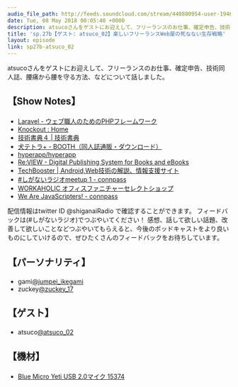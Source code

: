 ```yaml
---
audio_file_path: http://feeds.soundcloud.com/stream/440880954-user-194620696-sp27b-atsuco_02.mp3
date: Tue, 08 May 2018 00:05:40 +0000
description: atsucoさんをゲストにお迎えして、フリーランスのお仕事、確定申告、技術同人誌、腰痛から腰を守る方法、などについて話しました。
title: 'sp.27b【ゲスト: atsuco_02】楽しいフリーランスWeb屋の死なない生存戦略'
layout: episode
link: sp27b-atsuco_02
---
```


<p><span>atsucoさんをゲストにお迎えして、フリーランスのお仕事、確定申告、技術同人誌、腰痛から腰を守る方法、などについて話しました。</span></p>
<h2>
  <p>【Show Notes】</p>
</h2>
<ul>
  <li><a href="http://laravel.jp/" target="_blank">Laravel - ウェブ職人のためのPHPフレームワーク</a></li>
  <li><a href="http://knockoutjs.com/" target="_blank">Knockout : Home</a></li>
  <li><a href="https://techbookfest.org/event/tbf04" target="_blank">技術書典４ | 技術書典</a></li>
  <li><a href="https://inutetraplus.booth.pm/" target="_blank">犬テトラ+ - BOOTH（同人誌通販・ダウンロード）</a></li>
  <li><a href="https://github.com/hyperapp/hyperapp" target="_blank">hyperapp/hyperapp</a></li>
  <li><a href="http://reviewml.org/" target="_blank">Re:VIEW - Digital Publishing System for Books and eBooks</a></li>
  <li><a href="https://techbooster.org/" target="_blank">TechBooster | Android,Web技術の解説、情報支援サイト</a></li>
  <li><a href="https://shiganai.connpass.com/event/82050/" target="_blank">#しがないラジオmeetup 1 - connpass</a></li>
  <li><a href="https://www.iamworkaholic.jp/" target="_blank">WORKAHOLIC オフィスファニチャーセレクトショップ</a></li>
  <li><a href="https://wajs.connpass.com/" target="_blank">We Are JavaScripters! - connpass</a></li>
</ul>
<p><span>
  配信情報はtwitter ID @shiganaiRadio で確認することができます。
  フィードバックは(#しがないラジオ)でつぶやいてください！
  感想、話して欲しい話題、改善して欲しいことなどつぶやいてもらえると、今後のポッドキャストをより良いものにしていけるので、ぜひたくさんのフィードバックをお待ちしています。
</span></p>
<h2>
  <p>【パーソナリティ】</p>
</h2>
<ul>
    <li>gami<a href="https://twitter.com/search?q=%40jumpei_ikegami&src=typd&lang=ja" target="_blank">@jumpei_ikegami</a></li>
    <li>zuckey<a href="https://twitter.com/search?q=%40zuckey_17&src=typd&lang=ja" target="_blank">@zuckey_17</a></li>
</ul>
<h2>
  <p>【ゲスト】</p>
</h2>
<ul>
  <li>atsuco<a href="https://twitter.com/atsuco_02" target="_blank">@atsuco_02</a></li>
</ul>
<h2>
  <p>【機材】</p>
</h2>
<ul>
    <li><a href="http://amzn.to/2tlkud3" target="_blank">Blue Micro Yeti USB 2.0マイク 15374</a></li>
</ul>
